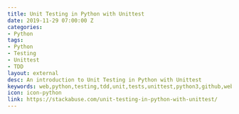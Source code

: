 ```yaml
---
title: Unit Testing in Python with Unittest
date: 2019-11-29 07:00:00 Z
categories:
- Python
tags:
- Python
- Testing
- Unittest
- TDD
layout: external
desc: An introduction to Unit Testing in Python with Unittest
keywords: web,python,testing,tdd,unit,tests,unittest,python3,github,website,blog,easy
icon: icon-python
link: https://stackabuse.com/unit-testing-in-python-with-unittest/
---
```


